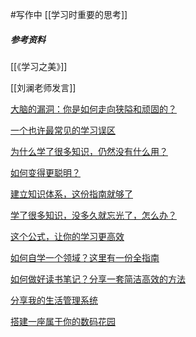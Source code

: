 #写作中
[[学习时重要的思考]]

##### 参考资料

[[《学习之美》]]

[[刘澜老师发言]]

[大脑的漏洞：你是如何走向狭隘和顽固的？](https://mp.weixin.qq.com/s/i5GBNRymrR3a2JBtRP4u1w)

[一个也许最常见的学习误区](https://mp.weixin.qq.com/s/iRUjHwJmdeKVvrE0i66-Tw)

[为什么学了很多知识，仍然没有什么用？](https://mp.weixin.qq.com/s/L6AVwHDMXIxVlGJcW4wUoA)

[如何变得更聪明？](https://mp.weixin.qq.com/s/cBcIF-QgddcF1blc62kkKg)

[建立知识体系，这份指南就够了](https://mp.weixin.qq.com/s/SZ-Vn587R590RAGyZH-TPA)

[学了很多知识，没多久就忘光了，怎么办？](https://mp.weixin.qq.com/s/CUPaS315EmNOV-hw2_gmqg)

[这个公式，让你的学习更高效](https://mp.weixin.qq.com/s/_LnvVC5_JWsLH0GiRctiZg)

[如何自学一个领域？这里有一份全指南](https://mp.weixin.qq.com/s/aCUIdDfgisasmE6kIBv5gw)

[如何做好读书笔记？分享一套简洁高效的方法](https://mp.weixin.qq.com/s/hE93kC-1bdNqYnJyt3LjSQ)

[分享我的生活管理系统](https://mp.weixin.qq.com/s/iR9UrlKZU81NFqKqkE6qTw)

[搭建一座属于你的数码花园](https://mp.weixin.qq.com/s/39AhtJFCBPc2vZvDG2AAWw)